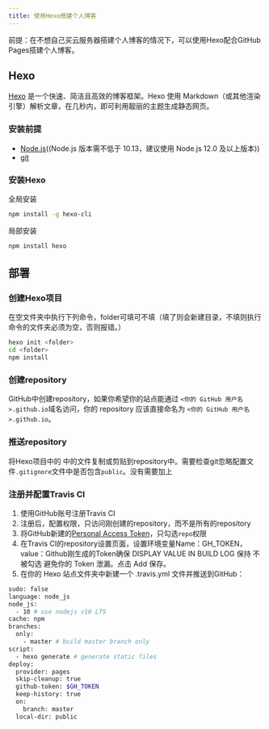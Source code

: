```yaml
---
title: 使用Hexo搭建个人博客
---
```

前提：在不想自己买云服务器搭建个人博客的情况下，可以使用Hexo配合GitHub Pages搭建个人博客。

## Hexo
[Hexo](https://hexo.io/zh-cn/) 是一个快速、简洁且高效的博客框架。Hexo 使用 Markdown（或其他渲染引擎）解析文章，在几秒内，即可利用靓丽的主题生成静态网页。

### 安装前提
- [Node.js](https://nodejs.org/en/)((Node.js 版本需不低于 10.13，建议使用 Node.js 12.0 及以上版本))
- [git](https://git-scm.com/)

### 安装Hexo
全局安装
``` bash
npm install -g hexo-cli
```
局部安装
``` bash
npm install hexo
```

## 部署

### 创建Hexo项目
在空文件夹中执行下列命令，folder可填可不填（填了则会新建目录，不填则执行命令的文件夹必须为空，否则报错。）
``` bash
hexo init <folder>
cd <folder>
npm install
```

### 创建repository
GitHub中创建repository，如果你希望你的站点能通过 `<你的 GitHub 用户名>.github.io`域名访问，你的 repository 应该直接命名为 `<你的 GitHub 用户名>.github.io`。

### 推送repository
将Hexo项目中的<folder> 中的文件复制或剪贴到repository中。需要检查git忽略配置文件`.gitignore`文件中是否包含`public`。没有需要加上

### 注册并配置Travis CI 
1. 使用GitHub账号注册Travis CI
2. 注册后，配置权限，只访问刚创建的repository，而不是所有的repository
3. 将GitHub新建的[Personal Access Token](https://github.com/settings/tokens)，只勾选`repo`权限
4. 在Travis CI的repository设置页面，设置环境变量Name：GH_TOKEN，value：Github刚生成的Token确保 DISPLAY VALUE IN BUILD LOG 保持 不被勾选 避免你的 Token 泄漏。点击 Add 保存。
5. 在你的 Hexo 站点文件夹中新建一个 .travis.yml 文件并推送到GitHub：
``` bash
sudo: false
language: node_js
node_js:
  - 10 # use nodejs v10 LTS
cache: npm
branches:
  only:
    - master # build master branch only
script:
  - hexo generate # generate static files
deploy:
  provider: pages
  skip-cleanup: true
  github-token: $GH_TOKEN
  keep-history: true
  on:
    branch: master
  local-dir: public
```